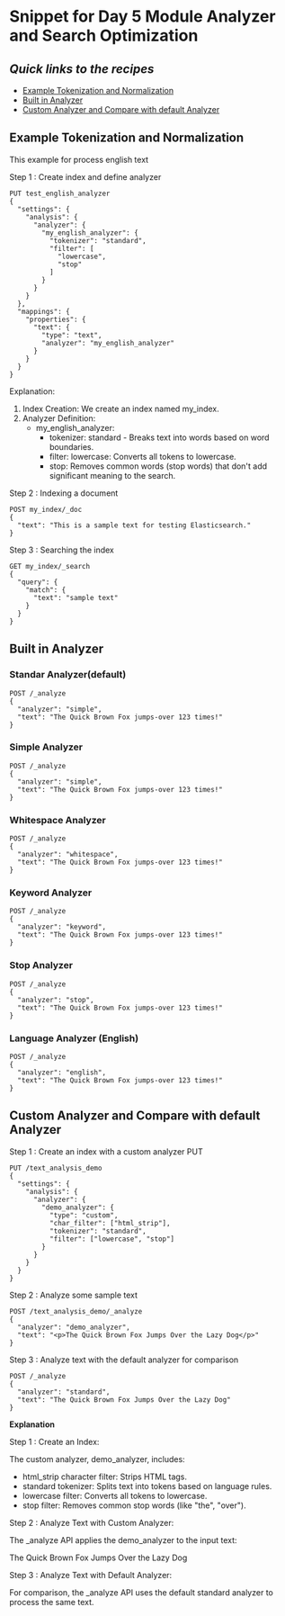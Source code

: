 # Snippet for Day 5 Module Analyzer and Search Optimization

## <em>Quick links to the recipes</em>
* [Example Tokenization and Normalization](#example-tokenization-and-normalization)
* [Built in Analyzer](#built-in-analyzer)
* [Custom Analyzer and Compare with default Analyzer](#custom-analyzer-and-compare-with-default-analyzer)


## Example Tokenization and Normalization
This example for process english text

Step 1 : Create index and define analyzer
```
PUT test_english_analyzer
{
  "settings": {
    "analysis": {
      "analyzer": {
        "my_english_analyzer": {
          "tokenizer": "standard",
          "filter": [
            "lowercase",
            "stop"
          ]
        }
      }
    }
  },
  "mappings": {
    "properties": {
      "text": {
        "type": "text",
        "analyzer": "my_english_analyzer"
      }
    }
  }
}
```
Explanation:

1. Index Creation: We create an index named my_index.
2. Analyzer Definition:
    - my_english_analyzer:
        - tokenizer: standard - Breaks text into words based on word boundaries.
        - filter:
lowercase: Converts all tokens to lowercase.
        - stop: Removes common words (stop words) that don't add significant meaning to the search.

Step 2 : Indexing a document
```
POST my_index/_doc
{
  "text": "This is a sample text for testing Elasticsearch."
}
```

Step 3 : Searching the index
```
GET my_index/_search
{
  "query": {
    "match": {
      "text": "sample text"
    }
  }
}
```

## Built in Analyzer
### Standar Analyzer(default)
```
POST /_analyze
{
  "analyzer": "simple",
  "text": "The Quick Brown Fox jumps-over 123 times!"
}
```
### Simple Analyzer
```
POST /_analyze
{
  "analyzer": "simple",
  "text": "The Quick Brown Fox jumps-over 123 times!"
}
```
### Whitespace Analyzer
```
POST /_analyze
{
  "analyzer": "whitespace",
  "text": "The Quick Brown Fox jumps-over 123 times!"
}
```
### Keyword Analyzer
```
POST /_analyze
{
  "analyzer": "keyword",
  "text": "The Quick Brown Fox jumps-over 123 times!"
}
```
### Stop Analyzer
```
POST /_analyze
{
  "analyzer": "stop",
  "text": "The Quick Brown Fox jumps-over 123 times!"
}
```
### Language Analyzer (English)
```
POST /_analyze
{
  "analyzer": "english",
  "text": "The Quick Brown Fox jumps-over 123 times!"
}
```

## Custom Analyzer and Compare with default Analyzer
Step 1 : Create an index with a custom analyzer PUT
```
PUT /text_analysis_demo
{
  "settings": {
    "analysis": {
      "analyzer": {
        "demo_analyzer": {
          "type": "custom",
          "char_filter": ["html_strip"],
          "tokenizer": "standard",
          "filter": ["lowercase", "stop"]
        }
      }
    }
  }
}
```

Step 2 : Analyze some sample text
```
POST /text_analysis_demo/_analyze
{
  "analyzer": "demo_analyzer",
  "text": "<p>The Quick Brown Fox Jumps Over the Lazy Dog</p>"
}
```

Step 3 : Analyze text with the default analyzer for comparison
```
POST /_analyze
{
  "analyzer": "standard",
  "text": "The Quick Brown Fox Jumps Over the Lazy Dog"
}
```

<b>Explanation</b>

Step 1 : Create an Index:

The custom analyzer, demo_analyzer, includes:
- html_strip character filter: Strips HTML tags.
- standard tokenizer: Splits text into tokens based on language rules.
- lowercase filter: Converts all tokens to lowercase.
- stop filter: Removes common stop words (like "the", "over").

Step 2 : Analyze Text with Custom Analyzer:

The _analyze API applies the demo_analyzer to the input text: <p>The Quick Brown Fox Jumps Over the Lazy Dog</p>

Step 3 : Analyze Text with Default Analyzer:

For comparison, the _analyze API uses the default standard analyzer to process the same text.